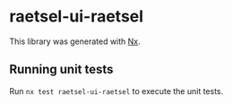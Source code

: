 # raetsel-ui-raetsel

This library was generated with [Nx](https://nx.dev).

## Running unit tests

Run `nx test raetsel-ui-raetsel` to execute the unit tests.
